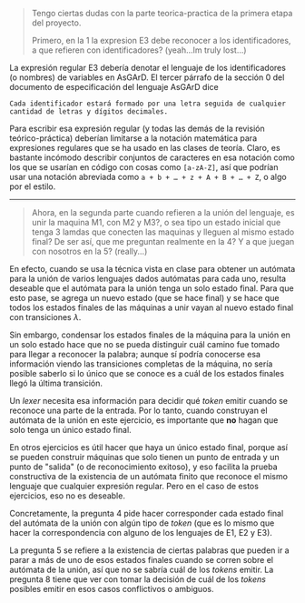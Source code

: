 > Tengo ciertas dudas con la parte teorica-practica de la primera etapa del
> proyecto.
>
> Primero, en la 1 la expresion E3 debe reconocer a los identificadores, a que
> refieren con identificadores? (yeah...Im truly lost...)

La expresión regular E3 debería denotar el lenguaje de los identificadores (o nombres) de variables en AsGArD.  El tercer párrafo de la sección 0 del documento de especificación del lenguaje AsGArD dice

    Cada identificador estará formado por una letra seguida de cualquier cantidad de letras y dígitos decimales.

Para escribir esa expresión regular (y todas las demás de la revisión teórico-práctica) deberían limitarse a la notación matemática para expresiones regulares que se ha usado en las clases de teoría.  Claro, es bastante incómodo describir conjuntos de caracteres en esa notación como los que se usarían en código con cosas como `[a-zA-Z]`, así que podrían usar una notación abreviada como `a + b + … + z + A + B + … + Z`, o algo por el estilo.



- - -



> Ahora, en la segunda parte cuando refieren a la unión del lenguaje, es unir
> la maquina M1, con M2 y M3?, o sea tipo un estado inicial que tenga 3 lamdas
> que conecten las maquinas y lleguen al mismo estado final? De ser así, que
> me preguntan realmente en la 4? Y a que juegan con nosotros en la 5?
> (really...) 

En efecto, cuando se usa la técnica vista en clase para obtener un autómata para la unión de varios lenguajes dados autómatas para cada uno, resulta deseable que el autómata para la unión tenga un solo estado final.  Para que esto pase, se agrega un nuevo estado (que se hace final) y se hace que todos los estados finales de las máquinas a unir vayan al nuevo estado final con transiciones $\lambda$.

Sin embargo, condensar los estados finales de la máquina para la unión en un solo estado hace que no se pueda distinguir cuál camino fue tomado para llegar a reconocer la palabra; aunque sí podría conocerse esa información viendo las transiciones completas de la máquina, no sería posible saberlo si lo único que se conoce es a cuál de los estados finales llegó la última transición.

Un *lexer* necesita esa información para decidir qué *token* emitir cuando se reconoce una parte de la entrada.  Por lo tanto, cuando construyan el autómata de la unión en este ejercicio, es importante que **no** hagan que solo tenga un único estado final.

En otros ejercicios es útil hacer que haya un único estado final, porque así se pueden construir máquinas que solo tienen un punto de entrada y un punto de "salida" (o de reconocimiento exitoso), y eso facilita la prueba constructiva de la existencia de un autómata finito que reconoce el mismo lenguaje que cualquier expresión regular.  Pero en el caso de estos ejercicios, eso no es deseable.



Concretamente, la pregunta 4 pide hacer corresponder cada estado final del autómata de la unión con algún tipo de *token* (que es lo mismo que hacer la correspondencia con alguno de los lenguajes de E1, E2 y E3).

La pregunta 5 se refiere a la existencia de ciertas palabras que pueden ir a parar a más de uno de esos estados finales cuando se corren sobre el autómata de la unión, así que no se sabría cuál de los *tokens* emitir.  La pregunta 8 tiene que ver con tomar la decisión de cuál de los *tokens* posibles emitir en esos casos conflictivos o ambiguos.
